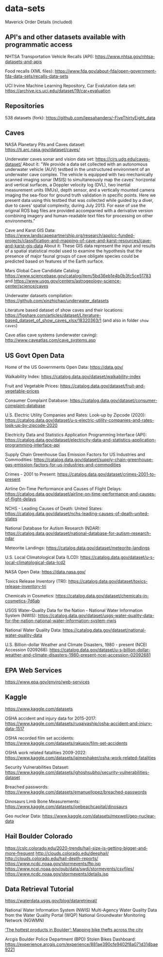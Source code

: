 # data-sets

Maverick Order Details (included)


## API's and other datasets available with programmatic access

NHTSA Transportation Vehicle Recalls (API): <https://www.nhtsa.gov/nhtsa-datasets-and-apis> 

Food recalls (XML files): <https://www.fda.gov/about-fda/open-government-fda-data-sets/recalls-data-sets>

UCI Irvine Machine Learning Repository, Car Evalutation data set: <https://archive.ics.uci.edu/dataset/19/car+evaluation>

## Repositories

538 datasets (fork): <https://github.com/leesahanders/-FiveThirtyEight_data>

## Caves 

NASA Planetary Pits and Caves dataset: <https://ti.arc.nasa.gov/dataset/caves/> 

Underwater caves sonar and vision data set: <https://cirs.udg.edu/caves-dataset/>
About it: "We provide a data set collected with an autonomous underwater vehicle (AUV) testbed in the unstructured environment of an underwater cave complex. The vehicle is equipped with two mechanically scanned imaging sonar (MSIS) to simultaneously map the caves’ horizontal and vertical surfaces, a Doppler velocity log (DVL), two inertial measurement units (IMUs), depth sensor, and a vertically mounted camera imaging the sea-floor for ground truth validation in specific points. Here we present data using this testbed that was collected while guided by a diver, due to caves’ spatial complexity, during July 2013. For ease of use the original ROS bag files are provided accompanied with a derivative version combining imagery and human-readable text files for processing on other environments."

Cave and Karst GIS Data: <https://www.landscapepartnership.org/research/applcc-funded-projects/classification-and-mapping-of-cave-and-karst-resources/cave-and-karst-gis-data>
About it: These GIS data represent the input and results of a spatial statistical model used to examine the hypothesis that the presence of major faunal groups of cave obligate species could be predicted based on features of the Earth surface.

Mars Global Cave Candidate Catalog: <https://www.sciencebase.gov/catalog/item/5bd36eb1e4b0b3fc5ce51783> and <https://www.usgs.gov/centers/astrogeology-science-center/science/caves> 

Underwater datasets compilation: <https://github.com/xinzhichao/underwater_datasets> 

Literature based dataset of show caves and their locations: <https://figshare.com/articles/dataset/Literature-based_dataset_of_show_caves_xlsx/18320363/1> (and also in folder `show caves`)

Cave atlas cave systems (underwater caving): <http://www.caveatlas.com/cave_systems.asp> 


## US Govt Open Data 

Home of the US Governments Open Data: <https://data.gov/> 

Walkability Index: <https://catalog.data.gov/dataset/walkability-index> 

Fruit and Vegetable Prices: <https://catalog.data.gov/dataset/fruit-and-vegetable-prices>

Consumer Complaint Database: <https://catalog.data.gov/dataset/consumer-complaint-database>

U.S. Electric Utility Companies and Rates: Look-up by Zipcode (2020): <https://catalog.data.gov/dataset/u-s-electric-utility-companies-and-rates-look-up-by-zipcode-2020>

Electricity Data and Statistics Application Programming Interface (API): <https://catalog.data.gov/dataset/electricity-data-and-statistics-application-programming-interface-api>

Supply Chain Greenhouse Gas Emission Factors for US Industries and Commodities: <https://catalog.data.gov/dataset/supply-chain-greenhouse-gas-emission-factors-for-us-industries-and-commodities>

Crimes - 2001 to Present: <https://catalog.data.gov/dataset/crimes-2001-to-present>

Airline On-Time Performance and Causes of Flight Delays: <https://catalog.data.gov/dataset/airline-on-time-performance-and-causes-of-flight-delays>

NCHS - Leading Causes of Death: United States: <https://catalog.data.gov/dataset/nchs-leading-causes-of-death-united-states>

National Database for Autism Research (NDAR): <https://catalog.data.gov/dataset/national-database-for-autism-research-ndar>

Meteorite Landings: <https://catalog.data.gov/dataset/meteorite-landings>

U.S. Local Climatological Data (LCD): <https://catalog.data.gov/dataset/u-s-local-climatological-data-lcd2>

NASA Open Data: <https://data.nasa.gov/> 

Toxics Release Inventory (TRI): <https://catalog.data.gov/dataset/toxics-release-inventory-tri>

Chemicals in Cosmetics: <https://catalog.data.gov/dataset/chemicals-in-cosmetics-7d6ab>

USGS Water-Quality Data for the Nation - National Water Information System (NWIS): <https://catalog.data.gov/dataset/usgs-water-quality-data-for-the-nation-national-water-information-system-nwis>

National Water Quality Data: <https://catalog.data.gov/dataset/national-water-quality-data>

U.S. Billion-dollar Weather and Climate Disasters, 1980 - present (NCEI Accession 0209268): <https://catalog.data.gov/dataset/u-s-billion-dollar-weather-and-climate-disasters-1980-present-ncei-accession-02092681>

## EPA Web Services 

<https://www.epa.gov/enviro/web-services> 

## Kaggle 

<https://www.kaggle.com/datasets> 

OSHA accident and injury data for 2015-2017: <https://www.kaggle.com/datasets/ruqaiyaship/osha-accident-and-injury-data-1517> 

OSHA recorded film set accidents: <https://www.kaggle.com/datasets/rakupix/film-set-accidents> 

OSHA work related fatalities 2009-2022: <https://www.kaggle.com/datasets/jaimeshaker/osha-work-related-fatalities> 

Security Vulnerabilities Dataset: <https://www.kaggle.com/datasets/ighoshsubho/security-vulnerabilities-dataset>

Breached passwords: <https://www.kaggle.com/datasets/emanuellopez/breached-passwords> 

Dinosaurs Limb Bone Measurements: <https://www.kaggle.com/datasets/joebeachcapital/dinosaurs> 

Geo nuclear Data: <https://www.kaggle.com/datasets/mexwell/geo-nuclear-data> 

## Hail Boulder Colorado

<https://cslc.colorado.edu/2020-trends/hail-size-is-getting-bigger-and-more-frequent> 
<http://clouds.colorado.edu/deephail/>
<http://clouds.colorado.edu/hail-depth-reports/>
<https://www.ncdc.noaa.gov/stormevents/ftp.jsp>
<https://www.ncei.noaa.gov/pub/data/swdi/stormevents/csvfiles/>
<https://www.ncdc.noaa.gov/stormevents/details.jsp>

## Data Retrieval Tutorial 

<https://waterdata.usgs.gov/blog/dataretrieval/> 

National Water Information System (NWIS)
Multi-Agency Water Quality Data from the Water Quality Portal (WQP)
National Groundwater Monitoring Network (NGWMN)

[‘The hottest products in Boulder’: Mapping bike thefts across the city](https://boulderreportinglab.org/2022/08/24/the-hottest-products-in-boulder-mapping-bike-thefts-across-the-city/)

Arcgis Boulder Police Department (BPD) Stolen Bikes Dashboard: <https://experience.arcgis.com/experience/881ae390cfe9402f8a071d314bae9221> 


